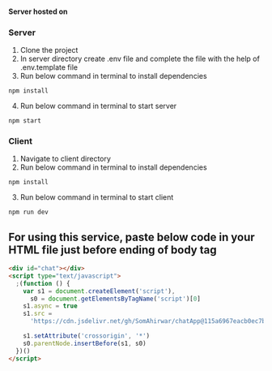 #### Server hosted on

[](https://chat-app-jsyd.onrender.com/)

### Server

1. Clone the project
2. In server directory create .env file and complete the file with the help of .env.template file
3. Run below command in terminal to install dependencies

```shell
npm install
```

4. Run below command in terminal to start server

```shell
npm start
```

### Client

1. Navigate to client directory
2. Run below command in terminal to install dependencies

```shell
npm install
```

3. Run below command in terminal to start client

```shell
npm run dev
```

## For using this service, paste below code in your HTML file just before ending of body tag

```html
<div id="chat"></div>
<script type="text/javascript">
  ;(function () {
    var s1 = document.createElement('script'),
      s0 = document.getElementsByTagName('script')[0]
    s1.async = true
    s1.src =
      'https://cdn.jsdelivr.net/gh/SomAhirwar/chatApp@115a6967eacb0ec7b6d9bab992404d8c4e856238/client/dist/assets/index.js'

    s1.setAttribute('crossorigin', '*')
    s0.parentNode.insertBefore(s1, s0)
  })()
</script>
```
